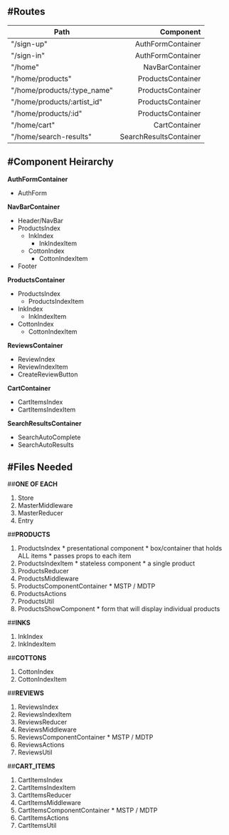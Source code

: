 #Routes
---
| Path                           | Component              |
| ------------------------------ |-----------------------:|
|"/sign-up"                      | AuthFormContainer      |
|"/sign-in"                      | AuthFormContainer      |
|"/home"                         | NavBarContainer        |
|"/home/products"                | ProductsContainer      |
|"/home/products/:type_name"     | ProductsContainer      |
|"/home/products/:artist_id"     | ProductsContainer      |
|"/home/products/:id"            | ProductsContainer      |
|"/home/cart"                    | CartContainer          |
|"/home/search-results"          | SearchResultsContainer |

#Component Heirarchy
---

**AuthFormContainer**
  * AuthForm

**NavBarContainer**
  * Header/NavBar
  * ProductsIndex
    * InkIndex
        * InkIndexItem
    * CottonIndex
        * CottonIndexItem
  * Footer

**ProductsContainer**
  * ProductsIndex
      * ProductsIndexItem
  * InkIndex
      * InkIndexItem
  * CottonIndex
      * CottonIndexItem

**ReviewsContainer**
  * ReviewIndex
  * ReviewIndexItem
  * CreateReviewButton

**CartContainer**
  * CartItemsIndex
  * CartItemsIndexItem

**SearchResultsContainer**
  * SearchAutoComplete
  * SearchAutoResults


#Files Needed
---
##**ONE OF EACH**
  1. Store
  2. MasterMiddleware
  3. MasterReducer
  4. Entry

##**PRODUCTS**
  1. ProductsIndex
    * presentational component
    * box/container that holds ALL items
    * passes props to each item
  2. ProductsIndexItem
    * stateless component
    * a single product
  3. ProductsReducer
  4. ProductsMiddleware
  5. ProductsComponentContainer
    * MSTP / MDTP
  6. ProductsActions
  7. ProductsUtil
  8. ProductsShowComponent
    * form that will display individual products

##**INKS**
  1. InkIndex
  2. InkIndexItem

##**COTTONS**
  1. CottonIndex
  2. CottonIndexItem

##**REVIEWS**
  1. ReviewsIndex
  2. ReviewsIndexItem
  3. ReviewsReducer
  4. ReviewsMiddleware
  5. ReviewsComponentContainer
    * MSTP / MDTP
  6. ReviewsActions
  7. ReviewsUtil

##**CART_ITEMS**
  1. CartItemsIndex
  2. CartItemsIndexItem
  3. CartItemsReducer
  4. CartItemsMiddleware
  5. CartItemsComponentContainer
    * MSTP / MDTP
  6. CartItemsActions
  7. CartItemsUtil
